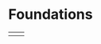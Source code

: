 <!--
  DO NOT EDIT THIS FILE DIRECTLY!
  It is generated by djockey.
-->
# Foundations






|  |  |
| - | - |
|  |  |
